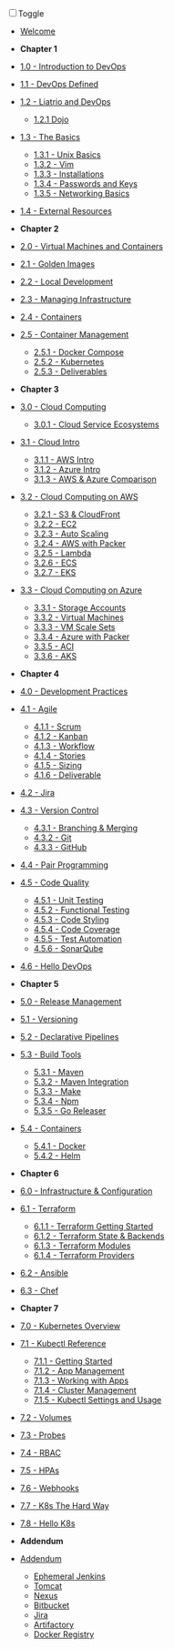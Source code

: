 <!-- docs/_sidebar.md -->

<div id="dark_mode"
  ><i class="fas fa-sun"></i
  ><input type="checkbox" id="dark_mode_switch" name="mode"
  ><label for="dark_mode_switch">Toggle</label
  ><i class="fas fa-moon"></i></div>

- [Welcome](/)

- **Chapter 1**

- [1.0 - Introduction to DevOps](1-introduction/1.0-overview.md)
- [1.1 - DevOps Defined](1-introduction/1.1-devops-defined.md)
- [1.2 - Liatrio and DevOps](1-introduction/1.2-liatrio-and-devops.md)
  - [1.2.1 Dojo](1-introduction/1.2.1-dojo.md)
- [1.3 - The Basics](1-introduction/1.3-basics.md)
  - [1.3.1 - Unix Basics](1-introduction/1.3.1-unix.md)
  - [1.3.2 - Vim](1-introduction/1.3.2-vim.md)
  - [1.3.3 - Installations](1-introduction/1.3.3-installations.md)
  - [1.3.4 - Passwords and Keys](1-introduction/1.3.4-passwords-and-keys.md)
  - [1.3.5 - Networking Basics](1-introduction/1.3.5-networking.md)
- [1.4 - External Resources](1-introduction/1.4-external-resources.md)

- **Chapter 2**

- [2.0 - Virtual Machines and Containers](2-virtual-machines-containers/2.0-overview.md)
- [2.1 - Golden Images](2-virtual-machines-containers/2.1-golden-images.md)
- [2.2 - Local Development](2-virtual-machines-containers/2.2-local-development.md)
- [2.3 - Managing Infrastructure](2-virtual-machines-containers/2.3-managing-infrastructure.md)
- [2.4 - Containers](2-virtual-machines-containers/2.4-containers.md)
- [2.5 - Container Management](2-virtual-machines-containers/2.5-container-management.md)
  - [2.5.1 - Docker Compose](2-virtual-machines-containers/2.5.1-docker-compose.md)
  - [2.5.2 - Kubernetes](2-virtual-machines-containers/2.5.2-kubernetes.md)
  - [2.5.3 - Deliverables](2-virtual-machines-containers/2.5.3-deliverables.md)

- **Chapter 3**

- [3.0 - Cloud Computing](3-cloud-computing/3.0-overview.md)
  - [3.0.1 - Cloud Service Ecosystems](3-cloud-computing/3.0.1-Cloud-Ecosystems.md)
- [3.1 - Cloud Intro](3-cloud-computing/3.1-cloud.md)
  - [3.1.1 - AWS Intro](3-cloud-computing/3.1.1-aws.md)
  - [3.1.2 - Azure Intro](3-cloud-computing/3.1.2-azure.md)
  - [3.1.3 - AWS & Azure Comparison](3-cloud-computing/3.1.3-azure-vs-aws.md)
- [3.2 - Cloud Computing on AWS](3-cloud-computing/3.2-overview.md)
  - [3.2.1 - S3 & CloudFront](3-cloud-computing/3.2.1-s3-cloudfront.md)
  - [3.2.2 - EC2](3-cloud-computing/3.2.2-ec2.md)
  - [3.2.3 - Auto Scaling](3-cloud-computing/3.2.3-auto-scaling.md)
  - [3.2.4 - AWS with Packer](3-cloud-computing/3.2.4-aws-packer.md)
  - [3.2.5 - Lambda](3-cloud-computing/3.2.5-lambda.md)
  - [3.2.6 - ECS](3-cloud-computing/3.2.6-ecs.md)
  - [3.2.7 - EKS](3-cloud-computing/3.2.7-eks.md)
- [3.3 - Cloud Computing on Azure](3-cloud-computing/3.3-overview.md)
  - [3.3.1 - Storage Accounts](3-cloud-computing/3.3.1-storage-accounts.md)
  - [3.3.2 - Virtual Machines](3-cloud-computing/3.3.2-virtual-machines.md)
  - [3.3.3 - VM Scale Sets](3-cloud-computing/3.3.3-vmss.md)
  - [3.3.4 - Azure with Packer](3-cloud-computing/3.3.4-az-packer.md)
  - [3.3.5 - ACI](3-cloud-computing/3.3.5-aci.md)
  - [3.3.6 - AKS](3-cloud-computing/3.3.6-aks.md)

- **Chapter 4**

- [4.0 - Development Practices](4-software-development-practices/4.0-overview.md)
- [4.1 - Agile](4-software-development-practices/4.1-overview.md)
  - [4.1.1 - Scrum](4-software-development-practices/4.1.1-scrum.md)
  - [4.1.2 - Kanban](4-software-development-practices/4.1.2-kanban.md)
  - [4.1.3 - Workflow](4-software-development-practices/4.1.3-workflow.md)
  - [4.1.4 - Stories](4-software-development-practices/4.1.4-stories.md)
  - [4.1.5 - Sizing](4-software-development-practices/4.1.5-sizing.md)
  - [4.1.6 - Deliverable](4-software-development-practices/4.1.6-deliverable.md)
- [4.2 - Jira](4-software-development-practices/4.2-jira.md)
- [4.3 - Version Control](4-software-development-practices/4.3-version-control.md)
  - [4.3.1 - Branching & Merging](4-software-development-practices/4.3.1-branching-merging.md)
  - [4.3.2 - Git](4-software-development-practices/4.3.2-git.md)
  - [4.3.3 - GitHub](4-software-development-practices/4.3.3-github.md)
- [4.4 - Pair Programming](4-software-development-practices/4.4-pairprogramming.md)
- [4.5 - Code Quality](4-software-development-practices/4.5-code-quality.md)
  - [4.5.1 - Unit Testing](4-software-development-practices/4.5.1-unit-testing.md)
  - [4.5.2 - Functional Testing](4-software-development-practices/4.5.2-functional-testing.md)
  - [4.5.3 - Code Styling](4-software-development-practices/4.5.3-code-styling.md)
  - [4.5.4 - Code Coverage](4-software-development-practices/4.5.4-code-coverage.md)
  - [4.5.5 - Test Automation](4-software-development-practices/4.5.5-test-automation.md)
  - [4.5.6 - SonarQube](4-software-development-practices/4.5.6-sonarqube.md)
- [4.6 - Hello DevOps](4-software-development-practices/4.6-hello-devops.md)

- **Chapter 5**

- [5.0 - Release Management](5-release-management/5.0-overview.md)
- [5.1 - Versioning](5-release-management/5.1-versioning.md)
- [5.2 - Declarative Pipelines](5-release-management/5.2-declarative-pipelines.md)
- [5.3 - Build Tools](5-release-management/5.3-build-tools.md)
  - [5.3.1 - Maven](5-release-management/5.3.1-maven.md)
  - [5.3.2 - Maven Integration](5-release-management/5.3.2-maven-integration.md)
  - [5.3.3 - Make](5-release-management/5.3.3-make.md)
  - [5.3.4 - Npm](5-release-management/5.3.4-npm.md)
  - [5.3.5 - Go Releaser](5-release-management/5.3.5-go-releaser.md)
- [5.4 - Containers](5-release-management/5.4-containers.md)
  - [5.4.1 - Docker](5-release-management/5.4.1-docker.md)
  - [5.4.2 - Helm](5-release-management/5.4.2-helm.md)

- **Chapter 6**

- [6.0 - Infrastructure & Configuration](6-infrastructure-configuration-management/6.0-overview.md)
- [6.1 - Terraform](6-infrastructure-configuration-management/6.1-terraform)
  - [6.1.1 - Terraform Getting Started](6-infrastructure-configuration-management/6.1.1-terraform-getting-started.md)
  - [6.1.2 - Terraform State & Backends](6-infrastructure-configuration-management/6.1.2-terraform-backends.md)
  - [6.1.3 - Terraform Modules](6-infrastructure-configuration-management/6.1.3-terraform-modules.md)
  - [6.1.4 - Terraform Providers](6-infrastructure-configuration-management/6.1.4-terraform-providers.md)
- [6.2 - Ansible](6-infrastructure-configuration-management/6.2-ansible.md)
- [6.3 - Chef](6-infrastructure-configuration-management/6.3-chef.md)

- **Chapter 7**

- [7.0 - Kubernetes Overview](7-kubernetes-container-orchestration/7.0-overview.md)
- [7.1 - Kubectl Reference](7-kubernetes-container-orchestration/7.1-kubectl-ref.md)
  - [7.1.1 - Getting Started](7-kubernetes-container-orchestration/7.1.1-getting-started.md)
  - [7.1.2 - App Management](7-kubernetes-container-orchestration/7.1.2-app-management.md)
  - [7.1.3 - Working with Apps](7-kubernetes-container-orchestration/7.1.3-working-with-apps.md)
  - [7.1.4 - Cluster Management](7-kubernetes-container-orchestration/7.1.4-cluster-management.md)
  - [7.1.5 - Kubectl Settings and Usage](7-kubernetes-container-orchestration/7.1.5-kubectl-settings-and-usage.md)
- [7.2 - Volumes](7-kubernetes-container-orchestration/7.2-volumes.md)
- [7.3 - Probes](7-kubernetes-container-orchestration/7.3-probes.md)
- [7.4 - RBAC](7-kubernetes-container-orchestration/7.4-rbac.md)
- [7.5 - HPAs](7-kubernetes-container-orchestration/7.5-hpas.md)
- [7.6 - Webhooks](7-kubernetes-container-orchestration/7.6-webhooks.md)
- [7.7 - K8s The Hard Way](7-kubernetes-container-orchestration/7.7-k8sthw.md)
- [7.8 - Hello K8s](7-kubernetes-container-orchestration/7.8-hello-k8s.md)

- **Addendum**

- [Addendum](8-addendum/addendum-overview.md)
  - [Ephemeral Jenkins](8-addendum/ephemeral-jenkins.md)
  - [Tomcat](8-addendum/tomcat.md)
  - [Nexus](8-addendum/nexus.md)
  - [Bitbucket](8-addendum/bitbucket.md)
  - [Jira](8-addendum/jira.md)
  - [Artifactory](8-addendum/artifactory.md)
  - [Docker Registry](8-addendum/docker-registry.md)
